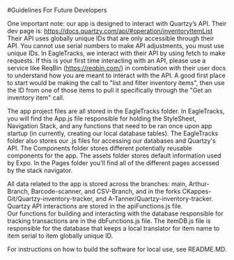 #Guidelines For Future Developers

One important note: our app is designed to interact with Quartzy’s API. Their dev page is: 
https://docs.quartzy.com/api/#operation/inventoryItemList
Their API uses globally unique IDs that are only accessible through their API.  You cannot use serial numbers to make API adjustments, you must use unique IDs.
In EagleTracks, we interact with their API by using fetch to make requests.  If this is your first time interacting with an API, please use a service like ReqBin (https://reqbin.com/) in combination with their user docs to understand how you are meant to interact with the API.  A good first place to start would be making the call to "list and filter inventory items", then use the ID from one of those items to pull it specifically through the "Get an inventory item" call.

The app project files are all stored in the EagleTracks folder.
In EagleTracks, you will find the App.js file responsible for holding the StyleSheet, Navigation Stack, and any functions that need to be ran once upon app startup (in currently, creating our local database tables).
The EagleTracks folder also stores our .js files for accessing our databases and Quartzy's API.
The Components folder stores different potentially reusable components for the app.
The assets folder stores default information used by Expo.
In the Pages folder you'll find all of the different pages accessed by the stack navigator.

All data related to the app is stored across the branches: main, Arthur-Branch, Barcode-scanner, and CSV-Branch, and in the forks CKappes-Git/Quartzy-inventory-tracker, and A-Tanner/Quartzy-inventory-tracker.  
Quartzy API interactions are stored in the apiFunctions.js file.  
Our functions for building and interacting with the database responsible for tracking transactions are in the dbFunctions.js file.
The itemDB.js file is responsible for the database that keeps a local translator for item name to item serial to item globally unique ID.  

For instructions on how to build the software for local use, see README.MD.  
